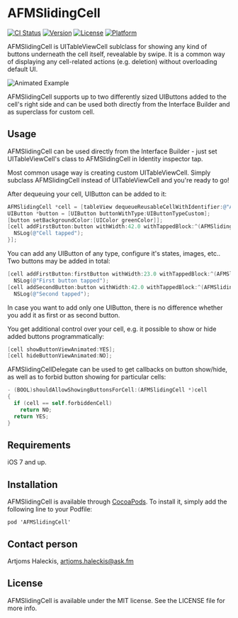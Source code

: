 # AFMSlidingCell

[![CI Status](http://img.shields.io/travis/ask-fm/AFMInfoBanner.svg?style=flat)](https://travis-ci.org/ask-fm/AFMInfoBanner)
[![Version](https://img.shields.io/cocoapods/v/AFMInfoBanner.svg?style=flat)](http://cocoadocs.org/docsets/AFMInfoBanner)
[![License](https://img.shields.io/cocoapods/l/AFMInfoBanner.svg?style=flat)](http://cocoadocs.org/docsets/AFMInfoBanner)
[![Platform](https://img.shields.io/cocoapods/p/AFMInfoBanner.svg?style=flat)](http://cocoadocs.org/docsets/AFMInfoBanner)

AFMSlidingCell is UITableViewCell sublclass for showing any kind of buttons underneath the cell itself,
revealable by swipe. It is a common way of displaying any cell-related actions (e.g. deletion)
without overloading default UI.

![Animated Example](https://raw.githubusercontent.com/ask-fm/AFMSlidingCell/master/res/sliding_cell.gif)

AFMSlidingCell supports up to two differently sized UIButtons added to the cell's right side
and can be used both directly from the Interface Builder and as superclass for custom cell.

## Usage

AFMSlidingCell can be used directly from the Interface Builder - just set UITableViewCell's
class to AFMSlidingCell in Identity inspector tap.

Most common usage way is creating custom UITableViewCell. Simply subclass AFMSlidingCell
instead of UITableViewCell and you're ready to go!

After dequeuing your cell, UIButton can be added to it:

```objective-c
AFMSlidingCell *cell = [tableView dequeueReusableCellWithIdentifier:@"AFMSlidingCell" forIndexPath:indexPath];
UIButton *button = [UIButton buttonWithType:UIButtonTypeCustom];
[button setBackgroundColor:[UIColor greenColor]];
[cell addFirstButton:button withWidth:42.0 withTappedBlock:^(AFMSlidingCell *cell) {
  NSLog(@"Cell tapped");
}];
```

You can add any UIButton of any type, configure it's states, images, etc..
Two buttons may be added in total:

```objective-c
[cell addFirstButton:firstButton withWidth:23.0 withTappedBlock:^(AFMSlidingCell *cell) {
  NSLog(@"First button tapped");
[cell addSecondButton:button withWidth:42.0 withTappedBlock:^(AFMSlidingCell *cell) {
  NSLog(@"Second tapped");
```

In case you want to add only one UIButton, there is no difference whether you add it as first
or as second button.

You get additional control over your cell, e.g. it possible to show or hide added buttons
programmatically:

```objective-c
[cell showButtonViewAnimated:YES];
[cell hideButtonViewAnimated:NO];
```
AFMSlidingCellDelegate can be used to get callbacks on button show/hide, as well as to
forbid button showing for particular cells:

```objective-c
- (BOOL)shouldAllowShowingButtonsForCell:(AFMSlidingCell *)cell
{
  if (cell == self.forbiddenCell)
    return NO;
  return YES;
}
```
## Requirements

iOS 7 and up.

## Installation

AFMSlidingCell is available through [CocoaPods](http://cocoapods.org). To install
it, simply add the following line to your Podfile:

    pod 'AFMSlidingCell'

## Contact person

Artjoms Haleckis, artjoms.haleckis@ask.fm

## License

AFMSlidingCell is available under the MIT license. See the LICENSE file for more info.
